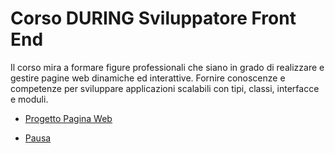 # Corso DURING Sviluppatore Front End
Il corso mira a formare figure professionali che siano in grado di realizzare e gestire pagine web dinamiche ed interattive. Fornire conoscenze e competenze per sviluppare applicazioni scalabili con tipi, classi, interfacce e moduli.

+ [Progetto Pagina Web](https://visual.carlosgaliano.it/frontend/)

+ [Pausa](https://visual.carlosgaliano.it/frontend/pausa/)


